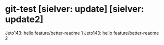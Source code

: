 # git-test [sielver: update] [sielver: update2]

Jeto143: hello feature/better-readme 1
Jeto143: hello feature/better-readme 2
